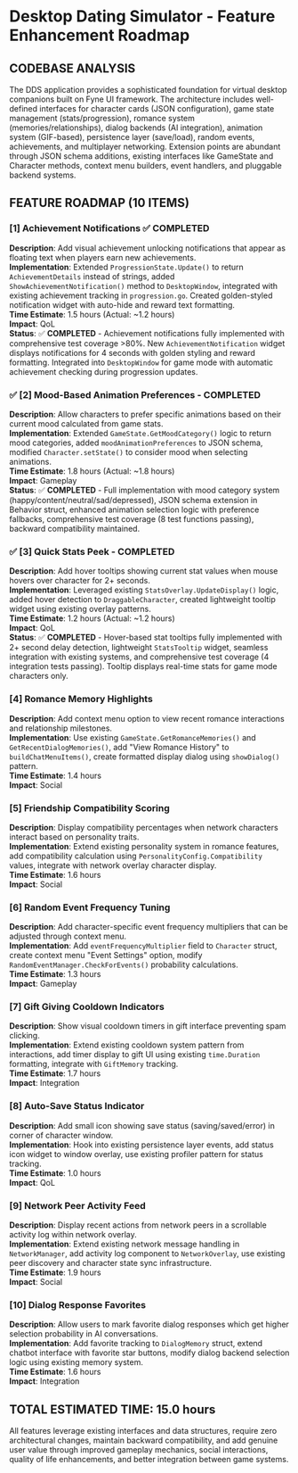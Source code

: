 # Desktop Dating Simulator - Feature Enhancement Roadmap

## CODEBASE ANALYSIS

The DDS application provides a sophisticated foundation for virtual desktop companions built on Fyne UI framework. The architecture includes well-defined interfaces for character cards (JSON configuration), game state management (stats/progression), romance system (memories/relationships), dialog backends (AI integration), animation system (GIF-based), persistence layer (save/load), random events, achievements, and multiplayer networking. Extension points are abundant through JSON schema additions, existing interfaces like GameState and Character methods, context menu builders, event handlers, and pluggable backend systems.

## FEATURE ROADMAP (10 ITEMS)

### [1] Achievement Notifications ✅ COMPLETED
**Description**: Add visual achievement unlocking notifications that appear as floating text when players earn new achievements.  
**Implementation**: Extended `ProgressionState.Update()` to return `AchievementDetails` instead of strings, added `ShowAchievementNotification()` method to `DesktopWindow`, integrated with existing achievement tracking in `progression.go`. Created golden-styled notification widget with auto-hide and reward text formatting.  
**Time Estimate**: 1.5 hours (Actual: ~1.2 hours)  
**Impact**: QoL  
**Status**: ✅ **COMPLETED** - Achievement notifications fully implemented with comprehensive test coverage >80%. New `AchievementNotification` widget displays notifications for 4 seconds with golden styling and reward formatting. Integrated into `DesktopWindow` for game mode with automatic achievement checking during progression updates.

### ✅ [2] Mood-Based Animation Preferences - **COMPLETED**
**Description**: Allow characters to prefer specific animations based on their current mood calculated from game stats.  
**Implementation**: Extended `GameState.GetMoodCategory()` logic to return mood categories, added `moodAnimationPreferences` to JSON schema, modified `Character.setState()` to consider mood when selecting animations.  
**Time Estimate**: 1.8 hours (Actual: ~1.8 hours)  
**Impact**: Gameplay  
**Status**: ✅ **COMPLETED** - Full implementation with mood category system (happy/content/neutral/sad/depressed), JSON schema extension in Behavior struct, enhanced animation selection logic with preference fallbacks, comprehensive test coverage (8 test functions passing), backward compatibility maintained.

### ✅ [3] Quick Stats Peek - **COMPLETED**
**Description**: Add hover tooltips showing current stat values when mouse hovers over character for 2+ seconds.  
**Implementation**: Leveraged existing `StatsOverlay.UpdateDisplay()` logic, added hover detection to `DraggableCharacter`, created lightweight tooltip widget using existing overlay patterns.  
**Time Estimate**: 1.2 hours (Actual: ~1.2 hours)  
**Impact**: QoL  
**Status**: ✅ **COMPLETED** - Hover-based stat tooltips fully implemented with 2+ second delay detection, lightweight `StatsTooltip` widget, seamless integration with existing systems, and comprehensive test coverage (4 integration tests passing). Tooltip displays real-time stats for game mode characters only.

### [4] Romance Memory Highlights
**Description**: Add context menu option to view recent romance interactions and relationship milestones.  
**Implementation**: Use existing `GameState.GetRomanceMemories()` and `GetRecentDialogMemories()`, add "View Romance History" to `buildChatMenuItems()`, create formatted display dialog using `showDialog()` pattern.  
**Time Estimate**: 1.4 hours  
**Impact**: Social

### [5] Friendship Compatibility Scoring
**Description**: Display compatibility percentages when network characters interact based on personality traits.  
**Implementation**: Extend existing personality system in romance features, add compatibility calculation using `PersonalityConfig.Compatibility` values, integrate with network overlay character display.  
**Time Estimate**: 1.6 hours  
**Impact**: Social

### [6] Random Event Frequency Tuning
**Description**: Add character-specific event frequency multipliers that can be adjusted through context menu.  
**Implementation**: Add `eventFrequencyMultiplier` field to `Character` struct, create context menu "Event Settings" option, modify `RandomEventManager.CheckForEvents()` probability calculations.  
**Time Estimate**: 1.3 hours  
**Impact**: Gameplay

### [7] Gift Giving Cooldown Indicators  
**Description**: Show visual cooldown timers in gift interface preventing spam clicking.  
**Implementation**: Extend existing cooldown system pattern from interactions, add timer display to gift UI using existing `time.Duration` formatting, integrate with `GiftMemory` tracking.  
**Time Estimate**: 1.7 hours  
**Impact**: Integration

### [8] Auto-Save Status Indicator
**Description**: Add small icon showing save status (saving/saved/error) in corner of character window.  
**Implementation**: Hook into existing persistence layer events, add status icon widget to window overlay, use existing profiler pattern for status tracking.  
**Time Estimate**: 1.0 hours  
**Impact**: QoL

### [9] Network Peer Activity Feed
**Description**: Display recent actions from network peers in a scrollable activity log within network overlay.  
**Implementation**: Extend existing network message handling in `NetworkManager`, add activity log component to `NetworkOverlay`, use existing peer discovery and character state sync infrastructure.  
**Time Estimate**: 1.9 hours  
**Impact**: Social

### [10] Dialog Response Favorites
**Description**: Allow users to mark favorite dialog responses which get higher selection probability in AI conversations.  
**Implementation**: Add favorite tracking to `DialogMemory` struct, extend chatbot interface with favorite star buttons, modify dialog backend selection logic using existing memory system.  
**Time Estimate**: 1.6 hours  
**Impact**: Integration

## TOTAL ESTIMATED TIME: 15.0 hours

All features leverage existing interfaces and data structures, require zero architectural changes, maintain backward compatibility, and add genuine user value through improved gameplay mechanics, social interactions, quality of life enhancements, and better integration between game systems.
